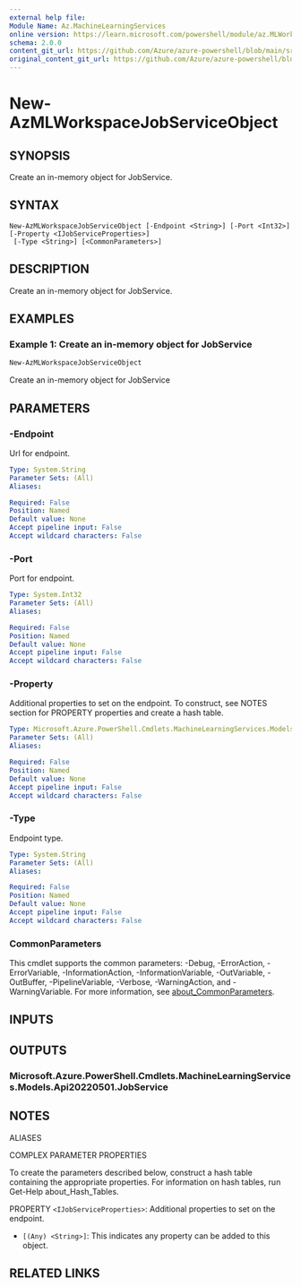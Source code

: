 ```yaml
---
external help file: 
Module Name: Az.MachineLearningServices
online version: https://learn.microsoft.com/powershell/module/az.MLWorkspace/new-AzMLWorkspaceJobServiceObject
schema: 2.0.0
content_git_url: https://github.com/Azure/azure-powershell/blob/main/src/MachineLearningServices/help/New-AzMLWorkspaceJobServiceObject.md
original_content_git_url: https://github.com/Azure/azure-powershell/blob/main/src/MachineLearningServices/help/New-AzMLWorkspaceJobServiceObject.md
---
```


# New-AzMLWorkspaceJobServiceObject

## SYNOPSIS
Create an in-memory object for JobService.

## SYNTAX

```
New-AzMLWorkspaceJobServiceObject [-Endpoint <String>] [-Port <Int32>] [-Property <IJobServiceProperties>]
 [-Type <String>] [<CommonParameters>]
```

## DESCRIPTION
Create an in-memory object for JobService.

## EXAMPLES

### Example 1: Create an in-memory object for JobService
```powershell
New-AzMLWorkspaceJobServiceObject
```

Create an in-memory object for JobService

## PARAMETERS

### -Endpoint
Url for endpoint.

```yaml
Type: System.String
Parameter Sets: (All)
Aliases:

Required: False
Position: Named
Default value: None
Accept pipeline input: False
Accept wildcard characters: False
```

### -Port
Port for endpoint.

```yaml
Type: System.Int32
Parameter Sets: (All)
Aliases:

Required: False
Position: Named
Default value: None
Accept pipeline input: False
Accept wildcard characters: False
```

### -Property
Additional properties to set on the endpoint.
To construct, see NOTES section for PROPERTY properties and create a hash table.

```yaml
Type: Microsoft.Azure.PowerShell.Cmdlets.MachineLearningServices.Models.Api20220501.IJobServiceProperties
Parameter Sets: (All)
Aliases:

Required: False
Position: Named
Default value: None
Accept pipeline input: False
Accept wildcard characters: False
```

### -Type
Endpoint type.

```yaml
Type: System.String
Parameter Sets: (All)
Aliases:

Required: False
Position: Named
Default value: None
Accept pipeline input: False
Accept wildcard characters: False
```

### CommonParameters
This cmdlet supports the common parameters: -Debug, -ErrorAction, -ErrorVariable, -InformationAction, -InformationVariable, -OutVariable, -OutBuffer, -PipelineVariable, -Verbose, -WarningAction, and -WarningVariable. For more information, see [about_CommonParameters](http://go.microsoft.com/fwlink/?LinkID=113216).

## INPUTS

## OUTPUTS

### Microsoft.Azure.PowerShell.Cmdlets.MachineLearningServices.Models.Api20220501.JobService

## NOTES

ALIASES

COMPLEX PARAMETER PROPERTIES

To create the parameters described below, construct a hash table containing the appropriate properties. For information on hash tables, run Get-Help about_Hash_Tables.


PROPERTY `<IJobServiceProperties>`: Additional properties to set on the endpoint.
  - `[(Any) <String>]`: This indicates any property can be added to this object.

## RELATED LINKS

